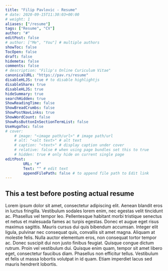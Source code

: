 ```yaml
---
title: "Filip Pavlovic - Resume"
# date: 2020-09-15T11:30:03+00:00
# weight: 1
aliases: ["/resume"]
tags: ["Resume", "CV"]
author: "#"
editPost: false
# author: ["Me", "You"] # multiple authors
showToc: false
TocOpen: false
draft: false
hidemeta: false
comments: false
# description: "Filip's Online Curiculum Vitae"
canonicalURL: "https://pav.rs/resume"
disableHLJS: true # to disable highlightjs
disableShare: true
disableHLJS: true
hideSummary: true
searchHidden: true
ShowReadingTime: false
ShowBreadCrumbs: false
ShowPostNavLinks: true
ShowWordCount: false
ShowRssButtonInSectionTermList: false
UseHugoToc: false
# cover:
    # image: "<image path/url>" # image path/url
    # alt: "<alt text>" # alt text
    # caption: "<text>" # display caption under cover
    # relative: false # when using page bundles set this to true
    # hidden: true # only hide on current single page
editPost:
        URL: "#"
        Text: "" # edit text
        appendFilePath: false # to append file path to Edit link
---
```

    
## This a test before posting actual resume

Lorem ipsum dolor sit amet, consectetur adipiscing elit. Aenean blandit eros in luctus fringilla. Vestibulum sodales lorem enim, nec egestas velit tincidunt ac. Phasellus vel tempor leo. Pellentesque habitant morbi tristique senectus et netus et malesuada fames ac turpis egestas. Donec et augue eget risus maximus sagittis. Mauris cursus dui quis bibendum accumsan. Integer elit ligula, pulvinar nec consequat quis, convallis sit amet magna. Aliquam at molestie felis. Nulla auctor elementum eros, non consequat tortor tempor ac. Donec suscipit dui non justo finibus feugiat. Quisque congue dictum rutrum. Proin vel vestibulum dui. Quisque enim quam, tempor sit amet libero eget, consectetur faucibus diam. Phasellus non efficitur tellus. Vestibulum et felis ut massa lobortis volutpat in id quam. Etiam imperdiet lacus sed mauris hendrerit lobortis.
